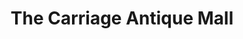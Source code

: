 ---
title: "The Carriage Antique Mall"
url: /montague-township/the-carriage-antique-mall/
shop: antiques
---